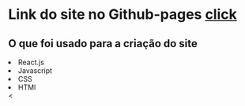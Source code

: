 <h1> Link do site no Github-pages <a target="_blank" href="https://italomirandasantiago.github.io/projeto-jogo-da-memoria/">click</a></h1>

<h2>O que foi usado para a criação do site</h2>

<list>
<li>React.js</li>
<li>Javascript</li>
<li>CSS</li>
<li>HTMl</li>
<<list>

